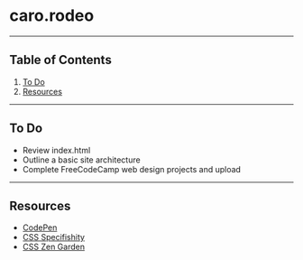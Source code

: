 # caro.rodeo
---
## Table of Contents
1. [To Do](#to-do)
2. [Resources](#resources)
---
## To Do
+ Review index.html
+ Outline a basic site architecture
+ Complete FreeCodeCamp web design projects and upload
---
## Resources
+ [CodePen](http://www.codepen.io)
+ [CSS Specifishity](https://specifishity.com/)
+ [CSS Zen Garden](http://www.csszengarden.com)
